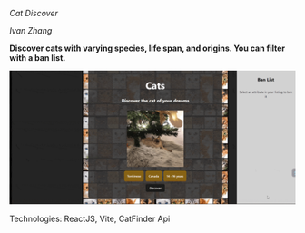 *Cat Discover*

*Ivan Zhang*

**Discover cats with varying species, life span, and origins. You can filter with a ban list.**


<img src='cat.gif' title='Video Walkthrough' width='' alt='Video Walkthrough' />

Technologies: ReactJS, Vite, CatFinder Api
